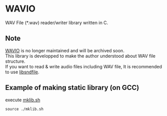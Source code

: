 # WAVIO
WAV File (*.wav) reader/writer library written in C.

## Note
[WAVIO](https://github.com/AUDIY/WAVIO) is no longer maintained and will be archived soon.  
This library is developped to make the author understood about WAV file structure.  
If you want to read & write audio files including WAV file, It is recommended to use [libsndfile](https://libsndfile.github.io/libsndfile/).  

## Example of making static library (on GCC)
execute [mklib.sh](https://github.com/AUDIY/WAVIO/blob/main/mklib.sh)
```
source ./mklib.sh
```
